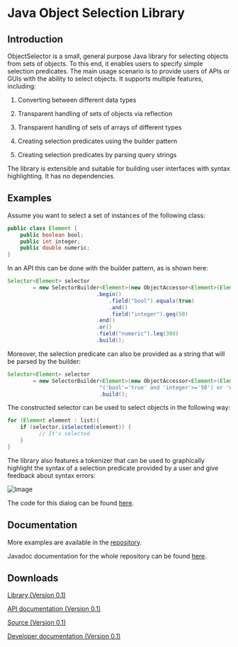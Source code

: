 Java Object Selection Library
====

Introduction
------
ObjectSelector is a small, general purpose Java library for selecting objects from 
sets of objects. To this end, it enables users to specify simple selection predicates. 
The main usage scenario is to provide users of APIs or GUIs with the ability to select
objects. It supports multiple features, including: 

1. Converting between different data types

2. Transparent handling of sets of objects via reflection

3. Transparent handling of sets of arrays of different types

4. Creating selection predicates using the builder pattern 

5. Creating selection predicates by parsing query strings

The library is extensible and suitable for building user interfaces with
syntax highlighting. It has no dependencies.

Examples
------

Assume you want to select a set of instances of the following class:

```Java
public class Element {
	public boolean bool;
	public int integer;
	public double numeric;
}
```

In an API this can be done with the builder pattern, as is shown here:

```Java
Selector<Element> selector 
		= new SelectorBuilder<Element>(new ObjectAccessor<Element>(Element.class))
			                .begin()
			                    .field("bool").equals(true)
			                    .and()
			                    .field("integer").geq(50)
			                .end()
			                .or()
			                .field("numeric").leq(30d)
			                .build();
```

Moreover, the selection predicate can also be provided as a string that will be parsed
by the builder:

```Java
Selector<Element> selector 
		= new SelectorBuilder<Element>(new ObjectAccessor<Element>(Element.class),
                             "('bool'='true' and 'integer'>='50') or 'numeric'<='30'")
                             .build();
```

The constructed selector can be used to select objects in the following way:

```Java
for (Element element : list){
	if (selector.isSelected(element)) {
          // It's selected
    }
}
```

The library also features a tokenizer that can be used to graphically
highlight the syntax of a selection predicate provided by a user and give
feedback about syntax errors:

![Image](https://raw.github.com/prasser/object-selector/master/doc/example.png)

The code for this dialog can be found [here](https://github.com/prasser/object-selector/tree/master/src/examples/Example6.java).

Documentation
------
More examples are available in the [repository](https://github.com/prasser/object-selector/tree/master/src/examples).

Javadoc documentation for the whole repository can be found
[here](https://rawgithub.com/prasser/object-selector/master/doc/index.html).

Downloads
------
[Library (Version 0.1)](https://raw.github.com/prasser/object-selector/master/jars/objectselector-0.1-lib.jar)

[API documentation (Version 0.1)](https://raw.github.com/prasser/object-selector/master/jars/objectselector-0.1-api-doc.jar)

[Source (Version 0.1)](https://raw.github.com/prasser/object-selector/master/jars/objectselector-0.1-src.jar)

[Developer documentation (Version 0.1)](https://raw.github.com/prasser/object-selector/master/jars/objectselector-0.1-dev-doc.jar)